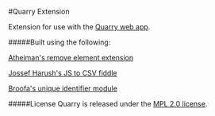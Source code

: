 #Quarry Extension

Extension for use with the [Quarry web app](https://github.com/jamesoshea/quarry-webapp).

#####Built using the following:

[Atheiman's remove element extension](https://github.com/atheiman/remove-element)

[Jossef Harush's JS to CSV fiddle](https://jsfiddle.net/jossef/m3rrLzk0/)

[Broofa's unique identifier module](https://www.npmjs.com/package/uuid)

#####License
Quarry is released under the [MPL 2.0 license](https://choosealicense.com/licenses/mpl-2.0/).
